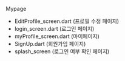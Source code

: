 Mypage
- EditProfile_screen.dart (프로필 수정 페이지)
- login_screen.dart (로그인 페이지)
- myProfile_screen.dart (마이페이지)
- SignUp.dart (회원가입 페이지)
- splash_screen (로그인 여부 확인 페이지)
